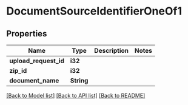 # DocumentSourceIdentifierOneOf1

## Properties

Name | Type | Description | Notes
------------ | ------------- | ------------- | -------------
**upload_request_id** | **i32** |  | 
**zip_id** | **i32** |  | 
**document_name** | **String** |  | 

[[Back to Model list]](../README.md#documentation-for-models) [[Back to API list]](../README.md#documentation-for-api-endpoints) [[Back to README]](../README.md)


